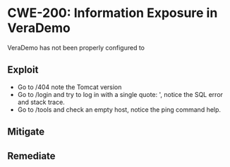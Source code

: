 CWE-200: Information Exposure in VeraDemo
=========================================

VeraDemo has not been properly configured to 

Exploit
-------
* Go to /404 note the Tomcat version
* Go to /login and try to log in with a single quote: ', notice the SQL error and stack trace.
* Go to /tools and check an empty host, notice the ping command help.


Mitigate
--------



Remediate
---------
